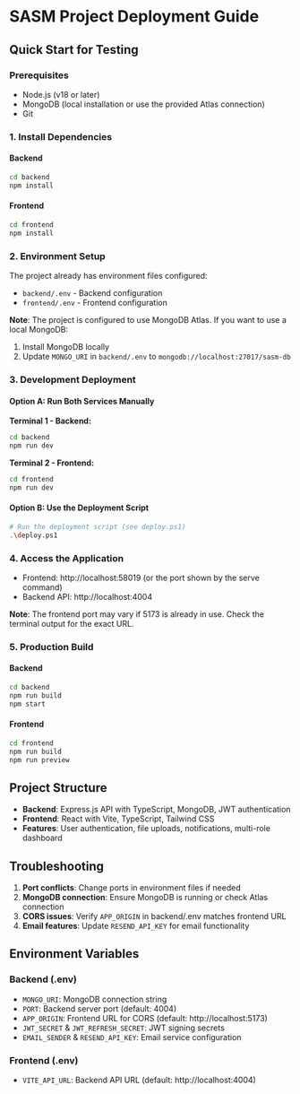 # SASM Project Deployment Guide

## Quick Start for Testing

### Prerequisites

- Node.js (v18 or later)
- MongoDB (local installation or use the provided Atlas connection)
- Git

### 1. Install Dependencies

#### Backend

```bash
cd backend
npm install
```

#### Frontend

```bash
cd frontend
npm install
```

### 2. Environment Setup

The project already has environment files configured:

- `backend/.env` - Backend configuration
- `frontend/.env` - Frontend configuration

**Note**: The project is configured to use MongoDB Atlas. If you want to use a local MongoDB:

1. Install MongoDB locally
2. Update `MONGO_URI` in `backend/.env` to `mongodb://localhost:27017/sasm-db`

### 3. Development Deployment

#### Option A: Run Both Services Manually

**Terminal 1 - Backend:**

```bash
cd backend
npm run dev
```

**Terminal 2 - Frontend:**

```bash
cd frontend
npm run dev
```

#### Option B: Use the Deployment Script

```bash
# Run the deployment script (see deploy.ps1)
.\deploy.ps1
```

### 4. Access the Application

- Frontend: http://localhost:58019 (or the port shown by the serve command)
- Backend API: http://localhost:4004

**Note**: The frontend port may vary if 5173 is already in use. Check the terminal output for the exact URL.

### 5. Production Build

#### Backend

```bash
cd backend
npm run build
npm start
```

#### Frontend

```bash
cd frontend
npm run build
npm run preview
```

## Project Structure

- **Backend**: Express.js API with TypeScript, MongoDB, JWT authentication
- **Frontend**: React with Vite, TypeScript, Tailwind CSS
- **Features**: User authentication, file uploads, notifications, multi-role dashboard

## Troubleshooting

1. **Port conflicts**: Change ports in environment files if needed
2. **MongoDB connection**: Ensure MongoDB is running or check Atlas connection
3. **CORS issues**: Verify `APP_ORIGIN` in backend/.env matches frontend URL
4. **Email features**: Update `RESEND_API_KEY` for email functionality

## Environment Variables

### Backend (.env)

- `MONGO_URI`: MongoDB connection string
- `PORT`: Backend server port (default: 4004)
- `APP_ORIGIN`: Frontend URL for CORS (default: http://localhost:5173)
- `JWT_SECRET` & `JWT_REFRESH_SECRET`: JWT signing secrets
- `EMAIL_SENDER` & `RESEND_API_KEY`: Email service configuration

### Frontend (.env)

- `VITE_API_URL`: Backend API URL (default: http://localhost:4004)
